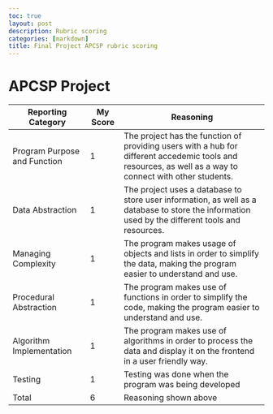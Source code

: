 ```yaml
---
toc: true
layout: post
description: Rubric scoring
categories: [markdown]
title: Final Project APCSP rubric scoring
---
```


# APCSP Project

| Reporting Category | My Score | Reasoning |
| --- | --- | --- |
| Program Purpose and Function | 1 | The project has the function of providing users with a hub for different accedemic tools and resources, as well as a way to connect with other students. |
| Data Abstraction | 1 | The project uses a database to store user information, as well as a database to store the information used by the different tools and resources. |
| Managing Complexity | 1 | The program makes usage of objects and lists in order to simplify the data, making the program easier to understand and use. |
| Procedural Abstraction | 1 | The program makes use of functions in order to simplify the code, making the program easier to understand and use. |
| Algorithm Implementation | 1 | The program makes use of algorithms in order to process the data and display it on the frontend in a user friendly way. |
| Testing | 1 | Testing was done when the program was being developed |
| Total | 6 | Reasoning shown above |